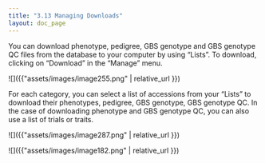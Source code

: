 ```yaml
---
title: "3.13 Managing Downloads"
layout: doc_page
---
```


You can download phenotype, pedigree, GBS genotype and GBS genotype QC files from the database to your computer by using “Lists”. To download, clicking on “Download” in the “Manage” menu.

![]({{"assets/images/image255.png" | relative_url }})

For each category, you can select a list of accessions from your “Lists” to download their phenotypes, pedigree, GBS genotype, GBS genotype QC. In the case of downloading phenotype and GBS genotype QC, you can also use a list of trials or traits.

![]({{"assets/images/image287.png" | relative_url }})

![]({{"assets/images/image182.png" | relative_url }})
